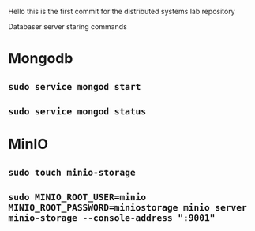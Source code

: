 Hello this is the first commit for the distributed systems lab repository

Databaser server staring commands

# Mongodb

## `sudo service mongod start` 
## `sudo service mongod status`

# MinIO
## `sudo touch minio-storage`
## `sudo MINIO_ROOT_USER=minio MINIO_ROOT_PASSWORD=miniostorage minio server minio-storage --console-address ":9001"`